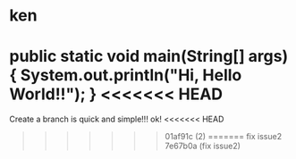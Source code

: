 # ken
public static void main(String[] args){
  System.out.println("Hi, Hello World!!");
}
<<<<<<< HEAD
=======
Create a branch is quick and simple!!!
ok!
<<<<<<< HEAD
>>>>>>> 01af91c (2)
=======
fix issue2
>>>>>>> 7e67b0a (fix issue2)
